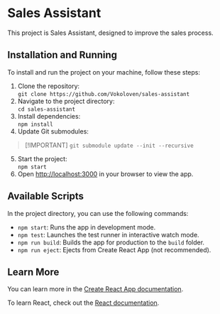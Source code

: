 # Sales Assistant

This project is Sales Assistant, designed to improve the sales process.

## Installation and Running

To install and run the project on your machine, follow these steps:

1. Clone the repository:\
   `git clone https://github.com/Vokoloven/sales-assistant`
2. Navigate to the project directory:\
   `cd sales-assistant`
3. Install dependencies:\
   `npm install`
4. Update Git submodules:

> [!IMPORTANT]<!-- prettier-ignore -->
> `git submodule update --init --recursive`<!-- prettier-ignore -->

5. Start the project:\
   `npm start`
6. Open [http://localhost:3000](http://localhost:3000) in your browser to view the app.

## Available Scripts

In the project directory, you can use the following commands:

- `npm start`: Runs the app in development mode.
- `npm test`: Launches the test runner in interactive watch mode.
- `npm run build`: Builds the app for production to the `build` folder.
- `npm run eject`: Ejects from Create React App (not recommended).

## Learn More

You can learn more in the [Create React App documentation](https://facebook.github.io/create-react-app/docs/getting-started).

To learn React, check out the [React documentation](https://reactjs.org/).
